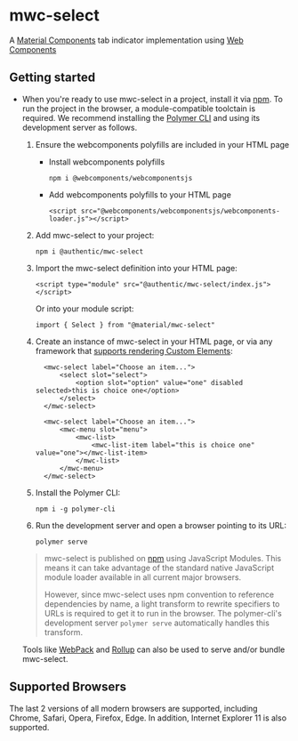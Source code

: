 # mwc-select
A [Material Components](https://material.io/develop/) tab indicator implementation using [Web Components](https://www.webcomponents.org/introduction)

## Getting started

* When you're ready to use mwc-select in a project, install it via [npm](https://www.npmjs.com/). To run the project in the browser, a module-compatible toolctain is required. We recommend installing the [Polymer CLI](https://github.com/Polymer/polymer-cli) and using its development server as follows.

  1. Ensure the webcomponents polyfills are included in your HTML page

      - Install webcomponents polyfills

          ```npm i @webcomponents/webcomponentsjs```

      - Add webcomponents polyfills to your HTML page

          ```<script src="@webcomponents/webcomponentsjs/webcomponents-loader.js"></script>```

  1. Add mwc-select to your project:

      ```npm i @authentic/mwc-select```

  1. Import the mwc-select definition into your HTML page:

      ```<script type="module" src="@authentic/mwc-select/index.js"></script>```

      Or into your module script:

      ```import { Select } from "@material/mwc-select"```

  1. Create an instance of mwc-select in your HTML page, or via any framework that [supports rendering Custom Elements](https://custom-elements-everywhere.com/):

      ```
        <mwc-select label="Choose an item...">
            <select slot="select">
                <option slot="option" value="one" disabled selected>this is choice one</option>
            </select>
        </mwc-select>
      ```

      ```
        <mwc-select label="Choose an item...">
            <mwc-menu slot="menu">
                <mwc-list>
                    <mwc-list-item label="this is choice one" value="one"></mwc-list-item>
                </mwc-list>
            </mwc-menu>
        </mwc-select>
      ```

  1. Install the Polymer CLI:

      ```npm i -g polymer-cli```

  1. Run the development server and open a browser pointing to its URL:

      ```polymer serve```

  > mwc-select is published on [npm](https://www.npmjs.com/package/@authentic/mwc-select) using JavaScript Modules.
  This means it can take advantage of the standard native JavaScript module loader available in all current major browsers.
  >
  > However, since mwc-select uses npm convention to reference dependencies by name, a light transform to rewrite specifiers to URLs is required to get it to run in the browser. The polymer-cli's development server `polymer serve` automatically handles this transform.

  Tools like [WebPack](https://webpack.js.org/) and [Rollup](https://rollupjs.org/) can also be used to serve and/or bundle mwc-select.

## Supported Browsers

The last 2 versions of all modern browsers are supported, including
Chrome, Safari, Opera, Firefox, Edge. In addition, Internet Explorer 11 is also supported.
